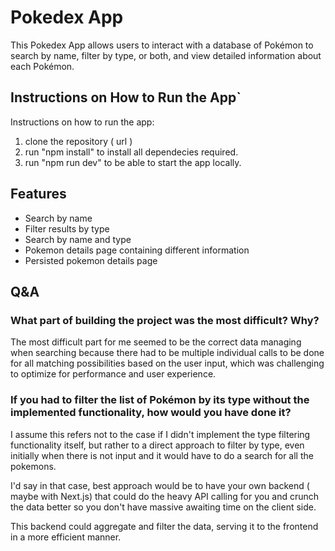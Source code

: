 # Pokedex App

This Pokedex App allows users to interact with a database of Pokémon to search by name, filter by type, or both, and view detailed information about each Pokémon.

## Instructions on How to Run the App`

Instructions on how to run the app:

1. clone the repository ( url )
2. run "npm install" to install all dependecies required.
3. run "npm run dev" to be able to start the app locally.

## Features

- Search by name
- Filter results by type
- Search by name and type
- Pokemon details page containing different information
- Persisted pokemon details page

## Q&A

### What part of building the project was the most difficult? Why?

The most difficult part for me seemed to be the correct data managing when searching because there had to be multiple individual calls to be done for all matching possibilities based on the user input, which was challenging to optimize for performance and user experience.

### If you had to filter the list of Pokémon by its type without the implemented functionality, how would you have done it?

I assume this refers not to the case if I didn't implement the type filtering functionality itself, but rather to a direct approach to filter by type, even initially when there is not input and it would have to do a search for all the pokemons.

I'd say in that case, best approach would be to have your own backend ( maybe with Next.js) that could do the heavy API calling for you and crunch the data better so you don't have massive awaiting time on the client side.

This backend could aggregate and filter the data, serving it to the frontend in a more efficient manner.
